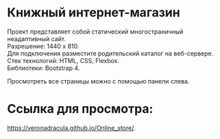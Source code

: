 # Книжный интернет-магазин
Проект представляет собой статический многостраничный неадаптивный сайт.    
Разрешение: 1440 х 810.  
Для подключения разместите родительский каталог на веб-сервере.  
Стек технологий: HTML, CSS, Flexbox.  
Библиотеки: Bootstrap 4.  
  
Просмотреть все страницы можно с помощью панели слева.
 
# Ссылка для просмотра:
https://veronadracula.github.io/Online_store/.  

